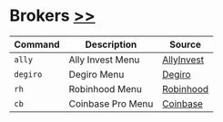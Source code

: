 # Brokers [>>](https://gamestonkterminal.github.io/GamestonkTerminal/portfolio/brokers/)

Command|Description|Source
------ | ------------|---
`ally`         |Ally Invest Menu|[AllyInvest](https://www.ally.com/invest/)
`degiro`       |Degiro Menu|[Degiro](https://www.degiro.eu)
`rh`           |Robinhood Menu|[Robinhood](https://robinhood.com/us/en/)
`cb`           |Coinbase Pro Menu|[Coinbase](https://www.coinbase.com)

